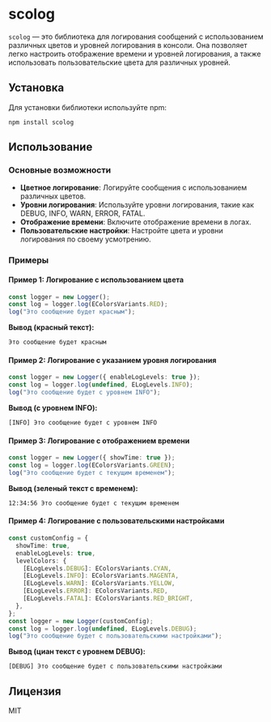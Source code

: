 # scolog

`scolog` — это библиотека для логирования сообщений с использованием различных цветов и уровней логирования в консоли. Она позволяет легко настроить отображение времени и уровней логирования, а также использовать пользовательские цвета для различных уровней.

## Установка

Для установки библиотеки используйте npm:

```
npm install scolog
```

## Использование

### Основные возможности

- **Цветное логирование**: Логируйте сообщения с использованием различных цветов.
- **Уровни логирования**: Используйте уровни логирования, такие как DEBUG, INFO, WARN, ERROR, FATAL.
- **Отображение времени**: Включите отображение времени в логах.
- **Пользовательские настройки**: Настройте цвета и уровни логирования по своему усмотрению.

### Примеры

#### Пример 1: Логирование с использованием цвета
```typescript
const logger = new Logger();
const log = logger.log(EColorsVariants.RED);
log("Это сообщение будет красным");
```
**Вывод (красный текст):**
```
Это сообщение будет красным
```

#### Пример 2: Логирование с указанием уровня логирования
```typescript
const logger = new Logger({ enableLogLevels: true });
const log = logger.log(undefined, ELogLevels.INFO);
log("Это сообщение будет с уровнем INFO");
```
**Вывод (с уровнем INFO):**
```
[INFO] Это сообщение будет с уровнем INFO
```

#### Пример 3: Логирование с отображением времени
```typescript
const logger = new Logger({ showTime: true });
const log = logger.log(EColorsVariants.GREEN);
log("Это сообщение будет с текущим временем");
```
**Вывод (зеленый текст с временем):**
```
12:34:56 Это сообщение будет с текущим временем
```

#### Пример 4: Логирование с пользовательскими настройками
```typescript
const customConfig = {
  showTime: true,
  enableLogLevels: true,
  levelColors: {
    [ELogLevels.DEBUG]: EColorsVariants.CYAN,
    [ELogLevels.INFO]: EColorsVariants.MAGENTA,
    [ELogLevels.WARN]: EColorsVariants.YELLOW,
    [ELogLevels.ERROR]: EColorsVariants.RED,
    [ELogLevels.FATAL]: EColorsVariants.RED_BRIGHT,
  },
};
const logger = new Logger(customConfig);
const log = logger.log(undefined, ELogLevels.DEBUG);
log("Это сообщение будет с пользовательскими настройками");
```
**Вывод (циан текст с уровнем DEBUG):**
```
[DEBUG] Это сообщение будет с пользовательскими настройками
```

## Лицензия

MIT